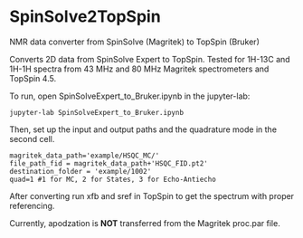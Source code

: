 # SpinSolve2TopSpin
NMR data converter from SpinSolve (Magritek) to TopSpin (Bruker)

Converts 2D data from SpinSolve Expert to TopSpin.
Tested for 1H-13C and 1H-1H spectra from 43 MHz and 80 MHz Magritek spectrometers and TopSpin 4.5.

To run, open SpinSolveExpert_to_Bruker.ipynb in the jupyter-lab:

```
jupyter-lab SpinSolveExpert_to_Bruker.ipynb
```

Then, set up the input and output paths and the quadrature mode in the second cell.

``` 
magritek_data_path='example/HSQC_MC/'
file_path_fid = magritek_data_path+'HSQC_FID.pt2'
destination_folder = 'example/1002'
quad=1 #1 for MC, 2 for States, 3 for Echo-Antiecho
```

After converting run xfb and sref in TopSpin to get the spectrum with proper referencing.

Currently, apodzation is **NOT** transferred from the Magritek proc.par file.



